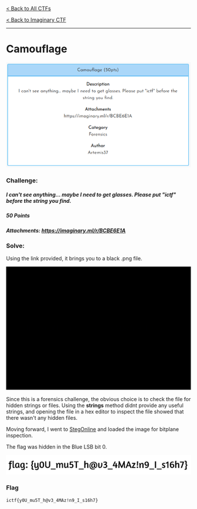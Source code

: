 [< Back to All CTFs](https://github.com/KrisLloyd/Python/tree/master/CTF#ctf-solves)

[< Back to Imaginary CTF](https://github.com/KrisLloyd/Python/tree/master/CTF#imaginary-ctf-ongoing-2021)
***

# Camouflage

![Camouflage Challenge](Camouflage.PNG)

### Challenge:
##### I can't see anything... maybe I need to get glasses. Please put "ictf" before the string you find.
##### 50 Points
##### Attachments: https://imaginary.ml/r/BCBE6E1A

### Solve:

Using the link provided, it brings you to a black .png file. 

![Attachment](Attachment.png)

Since this is a forensics challenge, the obvious choice is to check the file for hidden strings or files. Using the **strings** method didnt provide any useful strings, and opening the file in a hex editor to inspect the file showed that there wasn't any hidden files.

Moving forward, I went to [StegOnline](https://stegonline.georgeom.net/upload) and loaded the image for bitplane inspection. 

The flag was hidden in the Blue LSB bit 0.

![flag](flag.PNG)


### Flag
```
ictf{y0U_mu5T_h@v3_4MAz!n9_I_s16h7}
```
